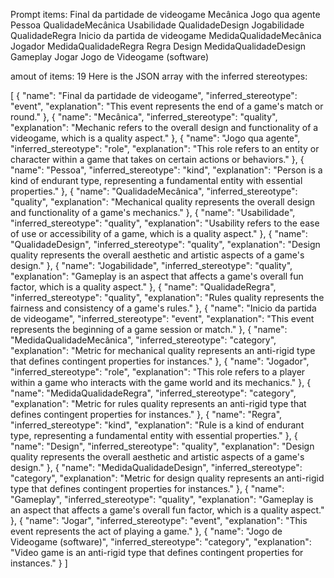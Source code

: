 Prompt items: 
Final da partidade de videogame
Mecânica
Jogo qua agente
Pessoa
QualidadeMecânica
Usabilidade
QualidadeDesign
Jogabilidade
QualidadeRegra
Inicio da partida de videogame
MedidaQualidadeMecânica
Jogador
MedidaQualidadeRegra
Regra
Design
MedidaQualidadeDesign
Gameplay
Jogar
Jogo de Videogame (software)

amout of items: 19
Here is the JSON array with the inferred stereotypes:

[
  {
    "name": "Final da partidade de videogame",
    "inferred_stereotype": "event",
    "explanation": "This event represents the end of a game's match or round."
  },
  {
    "name": "Mecânica",
    "inferred_stereotype": "quality",
    "explanation": "Mechanic refers to the overall design and functionality of a videogame, which is a quality aspect."
  },
  {
    "name": "Jogo qua agente",
    "inferred_stereotype": "role",
    "explanation": "This role refers to an entity or character within a game that takes on certain actions or behaviors."
  },
  {
    "name": "Pessoa",
    "inferred_stereotype": "kind",
    "explanation": "Person is a kind of endurant type, representing a fundamental entity with essential properties."
  },
  {
    "name": "QualidadeMecânica",
    "inferred_stereotype": "quality",
    "explanation": "Mechanical quality represents the overall design and functionality of a game's mechanics."
  },
  {
    "name": "Usabilidade",
    "inferred_stereotype": "quality",
    "explanation": "Usability refers to the ease of use or accessibility of a game, which is a quality aspect."
  },
  {
    "name": "QualidadeDesign",
    "inferred_stereotype": "quality",
    "explanation": "Design quality represents the overall aesthetic and artistic aspects of a game's design."
  },
  {
    "name": "Jogabilidade",
    "inferred_stereotype": "quality",
    "explanation": "Gameplay is an aspect that affects a game's overall fun factor, which is a quality aspect."
  },
  {
    "name": "QualidadeRegra",
    "inferred_stereotype": "quality",
    "explanation": "Rules quality represents the fairness and consistency of a game's rules."
  },
  {
    "name": "Inicio da partida de videogame",
    "inferred_stereotype": "event",
    "explanation": "This event represents the beginning of a game session or match."
  },
  {
    "name": "MedidaQualidadeMecânica",
    "inferred_stereotype": "category",
    "explanation": "Metric for mechanical quality represents an anti-rigid type that defines contingent properties for instances."
  },
  {
    "name": "Jogador",
    "inferred_stereotype": "role",
    "explanation": "This role refers to a player within a game who interacts with the game world and its mechanics."
  },
  {
    "name": "MedidaQualidadeRegra",
    "inferred_stereotype": "category",
    "explanation": "Metric for rules quality represents an anti-rigid type that defines contingent properties for instances."
  },
  {
    "name": "Regra",
    "inferred_stereotype": "kind",
    "explanation": "Rule is a kind of endurant type, representing a fundamental entity with essential properties."
  },
  {
    "name": "Design",
    "inferred_stereotype": "quality",
    "explanation": "Design quality represents the overall aesthetic and artistic aspects of a game's design."
  },
  {
    "name": "MedidaQualidadeDesign",
    "inferred_stereotype": "category",
    "explanation": "Metric for design quality represents an anti-rigid type that defines contingent properties for instances."
  },
  {
    "name": "Gameplay",
    "inferred_stereotype": "quality",
    "explanation": "Gameplay is an aspect that affects a game's overall fun factor, which is a quality aspect."
  },
  {
    "name": "Jogar",
    "inferred_stereotype": "event",
    "explanation": "This event represents the act of playing a game."
  },
  {
    "name": "Jogo de Videogame (software)",
    "inferred_stereotype": "category",
    "explanation": "Video game is an anti-rigid type that defines contingent properties for instances."
  }
]
